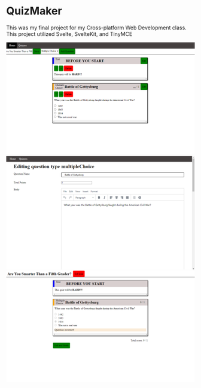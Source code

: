 # QuizMaker
This was my final project for my Cross-platform Web Development class. This project utilized Svelte, SvelteKit, and TinyMCE


![Edit Quiz Image](https://github.com/brianb12321/QuizMaker/raw/master/images/EditQuiz.PNG)
![Edit Question Image](https://github.com/brianb12321/QuizMaker/raw/master/images/EditQuestion.PNG)
![Graded Quiz Image](https://github.com/brianb12321/QuizMaker/raw/master/images/GradedQuiz.PNG)

